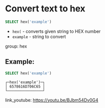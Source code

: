 # Convert text to hex

```sql
SELECT hex('example')
```

- `hex(` - converts given string to HEX number
- `example` - string to convert

group: hex

## Example: 
```sql
SELECT hex('example')
```
```
┌─hex('example')─┐
│ 6578616D706C65 │
└────────────────┘

```

link_youtube: https://youtu.be/BJbm54Dv0G4
